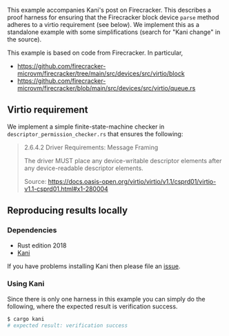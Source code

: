 This example accompanies Kani's post on Firecracker. This describes a proof
harness for ensuring that the Firecracker block device `parse` method adheres
to a virtio requirement (see below). We implement this as a standalone example
with some simplifications (search for "Kani change" in the source).

This example is based on code from Firecracker. In particular,

  - https://github.com/firecracker-microvm/firecracker/tree/main/src/devices/src/virtio/block
  - https://github.com/firecracker-microvm/firecracker/blob/main/src/devices/src/virtio/queue.rs

## Virtio requirement

We implement a simple finite-state-machine checker in `descriptor_permission_checker.rs` that ensures the following:

> 2.6.4.2 Driver Requirements: Message Framing
>
> The driver MUST place any device-writable descriptor elements after any device-readable descriptor elements.
>
> Source: https://docs.oasis-open.org/virtio/virtio/v1.1/csprd01/virtio-v1.1-csprd01.html#x1-280004

## Reproducing results locally

### Dependencies

  - Rust edition 2018
  - [Kani](https://model-checking.github.io/kani/getting-started.html)

If you have problems installing Kani then please file an [issue](https://github.com/model-checking/kani/issues/new/choose).

### Using Kani

Since there is only one harness in this example you can simply do the
following, where the expected result is verification success.

```bash
$ cargo kani
# expected result: verification success
```
